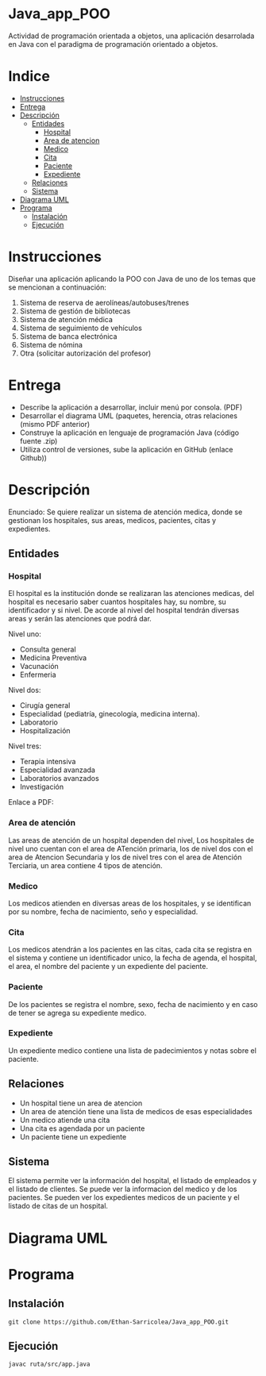 # Java_app_POO
Actividad de programación orientada a objetos, una aplicación desarrolada en Java con el paradigma de programación orientado a objetos.

# Indice
- [Instrucciones](#instrucciones)
- [Entrega](#entrega)
- [Descripción](#descripción)
  - [Entidades](#entidades)
    - [Hospital](#hospital)
    - [Area de atencion](#area-de-atención)
    - [Medico](#medico)
    - [Cita](#cita)
    - [Paciente](#paciente)
    - [Expediente](#expediente)
  - [Relaciones](#relaciones)
  - [Sistema](#sistema)
- [Diagrama UML](#diagrama-uml)
- [Programa](#programa)
  - [Instalación](#instalación)
  - [Ejecución](#ejecución)

# Instrucciones

Diseñar una aplicación aplicando la POO con Java de uno de los temas que se mencionan a continuación:

1. Sistema de reserva de aerolíneas/autobuses/trenes
2. Sistema de gestión de bibliotecas
3. Sistema de atención médica
4. Sistema de seguimiento de vehículos
5. Sistema de banca electrónica
6. Sistema de nómina
7. Otra (solicitar autorización del profesor)


# Entrega

- Describe la aplicación a desarrollar, incluir menú por consola. (PDF)
- Desarrollar el diagrama UML (paquetes, herencia, otras relaciones (mismo PDF anterior)
- Construye la aplicación en lenguaje de programación Java (código fuente .zip)
- Utiliza control de versiones, sube la aplicación en GitHub (enlace Github))

# Descripción

Enunciado: Se quiere realizar un sistema de atención medica, donde se gestionan los hospitales, sus areas, medicos, pacientes, citas y expedientes.

## Entidades

### Hospital
El hospital es la institución donde se realizaran las atenciones medicas, del hospital es necesario saber cuantos hospitales hay, su nombre, su identificador y si nivel. De acorde al nivel del hospital tendrán diversas areas y serán las atenciones que podrá dar.

Nivel uno:
- Consulta general
- Medicina Preventiva
- Vacunación
- Enfermeria

Nivel dos:
- Cirugía general
- Especialidad (pediatría, ginecología, medicina interna).
- Laboratorio
- Hospitalización

Nivel tres:
- Terapia intensiva
- Especialidad avanzada
- Laboratorios avanzados
- Investigación

Enlace a PDF:

### Area de atención
Las areas de atención de un hospital dependen del nivel, Los hospitales de nivel uno cuentan con el area de ATención primaria, los de nivel dos con el area de Atencion Secundaria y los de nivel tres con el area de Atención Terciaria, un area contiene 4 tipos de atención.

### Medico

Los medicos atienden en diversas areas de los hospitales, y se identifican por su nombre, fecha de nacimiento, seño y especialidad.

### Cita

Los medicos atendrán a los pacientes en las citas, cada cita se registra en el sistema y contiene un identificador unico, la fecha de agenda, el hospital, el area, el nombre del paciente y un expediente del paciente.

### Paciente
De los pacientes se registra el nombre, sexo, fecha de nacimiento y en caso de tener se agrega su expediente medico.

### Expediente
Un expediente medico contiene una lista de padecimientos y notas sobre el paciente.

## Relaciones
- Un hospital tiene un area de atencion
- Un area de atención tiene una lista de medicos de esas especialidades
- Un medico atiende una cita
- Una cita es agendada por un paciente
- Un paciente tiene un expediente

## Sistema

El sistema permite ver la información del hospital, el listado de empleados y el listado de clientes.
Se puede ver la informacion del medico y de los pacientes.
Se pueden ver los expedientes medicos de un paciente y el listado de citas de un hospital.

# Diagrama UML


# Programa

## Instalación

`git clone https://github.com/Ethan-Sarricolea/Java_app_POO.git`

## Ejecución

`javac ruta/src/app.java`
